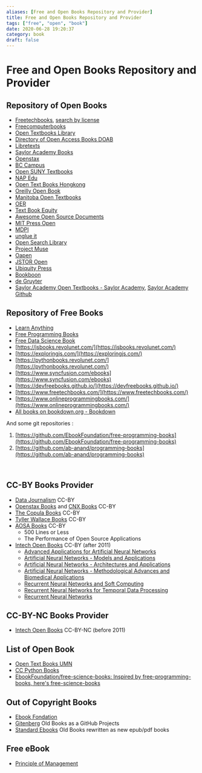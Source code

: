 ```yaml
---
aliases: [Free and Open Books Repository and Provider]
title: Free and Open Books Repository and Provider
tags: ["free", "open", "book"]
date: 2020-06-28 19:20:37
category: book
draft: false
---
```


# Free and Open Books Repository and Provider

## Repository of Open Books

- [Freetechbooks](https://www.freetechbooks.com/), [search by license](https://www.freetechbooks.com/licenses?page=1)
- [Freecomputerbooks](https://freecomputerbooks.com/)
- [Open Textbooks Library](https://open.umn.edu/opentextbooks)
- [Directory of Open Access Books DOAB](https://www.doabooks.org/)
- [Libretexts](https://libretexts.org/)
- [Saylor Academy Books](https://www.saylor.org/books/)
- [Openstax](https://openstax.org/)
- [BC Campus](https://open.bccampus.ca/browse-our-collection/find-open-textbooks/)
- [Open SUNY Textbooks](https://textbooks.opensuny.org/)
- [NAP Edu](https://www.nap.edu/)
- [Open Text Books Hongkong](https://www.opentextbooks.org.hk/)
- [Oreilly Open Book](https://www.oreilly.com/openbook/)
- [Manitoba Open Textbooks](https://openedmb.ca/find-open-textbooks/)
- [OER](https://www.oercommons.org/hubs/open-textbooks)
- [Text Book Equity](https://www.textbookequity.org/)
- [Awesome Open Source Documents](https://github.com/hubtee/awesome-opensource-documents)
- [MIT Press Open](https://mitpress.mit.edu/mit-press-open)
- [MDPI](https://www.mdpi.com/books)
- [unglue it](https://unglue.it/)
- [Open Search Library](https://openresearchlibrary.org/)
- [Project Muse](https://muse.jhu.edu/)
- [Oapen](https://www.oapen.org/)
- [JSTOR Open](https://about.jstor.org/oa-and-free/)
- [Ubiquity Press](https://www.ubiquitypress.com/site/)
- [Bookboon](https://bookboon.com/en/textbooks)
- [de Gruyter](https://www.degruyter.com/)
- [Saylor Academy Open Textbooks - Saylor Academy](https://www.saylor.org/books/), [Saylor Academy Github](https://github.com/saylordotorg)

## Repository of Free Books

- [Learn Anything](https://github.com/learn-anything/books)
- [Free Programming Books](https://github.com/EbookFoundation/free-programming-books)
- [Free Data Science Book](https://www.learndatasci.com/free-data-science-books/)
- [https://jsbooks.revolunet.com/](https://jsbooks.revolunet.com/)
- [https://exploringjs.com/](https://exploringjs.com/)
- [https://pythonbooks.revolunet.com/](https://pythonbooks.revolunet.com/)
- [https://www.syncfusion.com/ebooks](https://www.syncfusion.com/ebooks)
- [https://devfreebooks.github.io/](https://devfreebooks.github.io/)
- [https://www.freetechbooks.com/](https://www.freetechbooks.com/)
- [https://www.onlineprogrammingbooks.com/](https://www.onlineprogrammingbooks.com/)
- [All books on bookdown.org - Bookdown](https://bookdown.org/home/archive/)

And some git repositories :

1. [https://github.com/EbookFoundation/free-programming-books](https://github.com/EbookFoundation/free-programming-books)
2. [https://github.com/ab-anand/programming-books](https://github.com/ab-anand/programming-books)

​

## CC-BY Books Provider

- [Data Journalism](https://datajournalism.com/) CC-BY
- [Openstax Books](https://openstax.org/) and [CNX Books](https://cnx.org/) CC-BY
- [The Copula Books](https://cupola.gettysburg.edu/oer/) CC-BY
- [Tyller Wallace Books](https://www.wallace.ccfaculty.org/book/book.html) CC-BY
- [AOSA Books](https://aosabook.org/en/index.html) CC-BY
    - 500 Lines or Less
    - The Performance of Open Source Applications
- [Intech Open Books](https://www.intechopen.com/) CC-BY (after 2011)
  - [Advanced Applications for Artificial Neural Networks](https://www.intechopen.com/books/advanced-applications-for-artificial-neural-networks)
  - [Artificial Neural Networks - Models and Applications](https://www.intechopen.com/books/artificial-neural-networks-models-and-applications)
  - [Artificial Neural Networks - Architectures and Applications](https://www.intechopen.com/books/artificial-neural-networks-models-and-applications)
  - [Artificial Neural Networks - Methodological Advances and Biomedical Applications](https://www.intechopen.com/books/artificial-neural-networks-methodological-advances-and-biomedical-applications)
  - [Recurrent Neural Networks and Soft Computing](https://www.intechopen.com/books/recurrent-neural-networks-and-soft-computing)
  - [Recurrent Neural Networks for Temporal Data Processing](https://www.intechopen.com/books/recurrent-neural-networks-for-temporal-data-processing)
  - [Recurrent Neural Networks](https://www.intechopen.com/books/recurrent_neural_networks)

## CC-BY-NC Books Provider

- [Intech Open Books](https://www.intechopen.com/) CC-BY-NC (before 2011)

## List of Open Book

- [Open Text Books UMN](https://open.umn.edu/opentextbooks/)
- [CC Python Books](https://mksaad.wordpress.com/2019/04/03/open-source-python-programming-books-licensed-under-creative-commons/)
- [EbookFoundation/free-science-books: Inspired by free-programming-books, here's free-science-books](https://github.com/EbookFoundation/free-science-books)

## Out of Copyright Books

- [Ebook Fondation](https://ebookfoundation.org/)
- [Gitenberg](https://www.gitenberg.org/) Old Books as a GitHub Projects
- [Standard Ebooks](https://standardebooks.org) Old Books rewritten as new epub/pdf books

## Free eBook

- [Principle of Management](https://github.com/miks98/Principle-of-Management-Spring2020)
